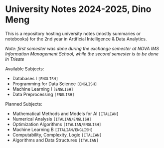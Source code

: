 # University Notes 2024-2025, Dino Meng
This is a repository hosting university notes (mostly summaries or notebooks) for the 2nd year in Artificial Intelligence & Data Analytics.

*Note: first semester was done during the exchange semester at NOVA IMS Information Management School, while the second semester is to be done in Trieste*

Available Subjects:
- Databases I ``[ENGLISH]``
- Programming for Data Science ``[ENGLISH]``
- Machine Learning I ``[ENGLISH]``
- Data Preprocessing ``[ENGLISH]``

Planned Subjects:
- Mathematical Methods and Models for AI ``[ITALIAN]``
- Numerical Analysis ``[ITALIAN/ENGLISH]``
- Optimization Algorithms ``[ITALIAN/ENGLISH]``
- Machine Learning B ``[ITALIAN/ENGLISH]``
- Computability, Complexity, Logic ``[ITALIAN]``
- Algorithms and Data Structures ``[ITALIAN]``
